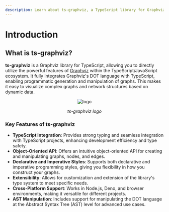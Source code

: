 ```yaml
---
description: Learn about ts-graphviz, a TypeScript library for Graphviz.
---
```

# Introduction

## What is ts-graphviz?

**ts-graphviz** is a Graphviz library for TypeScript, allowing you to directly utilize the powerful features of [Graphviz](https://graphviz.gitlab.io/) within the TypeScript/JavaScript ecosystem. It fully integrates Graphviz's DOT language with TypeScript, enabling programmatic generation and manipulation of graphs. This makes it easy to visualize complex graphs and network structures based on dynamic data.

<div align="center">

![logo](/img/logo.png)

<i>ts-graphviz logo</i>
</div>

### Key Features of ts-graphviz

- **TypeScript Integration**: Provides strong typing and seamless integration with TypeScript projects, enhancing development efficiency and type safety.
- **Object-Oriented API**: Offers an intuitive object-oriented API for creating and manipulating graphs, nodes, and edges.
- **Declarative and Imperative Styles**: Supports both declarative and imperative programming styles, giving you flexibility in how you construct your graphs.
- **Extensibility**: Allows for customization and extension of the library's type system to meet specific needs.
- **Cross-Platform Support**: Works in Node.js, Deno, and browser environments, making it versatile for different projects.
- **AST Manipulation**: Includes support for manipulating the DOT language at the Abstract Syntax Tree (AST) level for advanced use cases.
